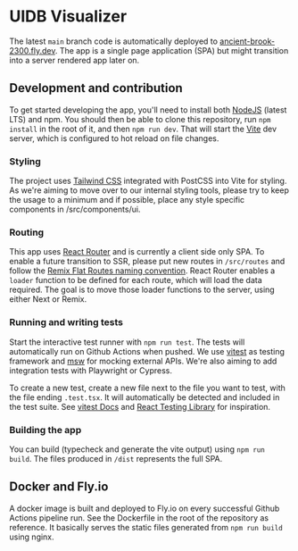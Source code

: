 # UIDB Visualizer

The latest `main` branch code is automatically deployed to [ancient-brook-2300.fly.dev](https://ancient-brook-2300.fly.dev). The app is a single page application (SPA) but might transition into a server rendered app later on.

## Development and contribution

To get started developing the app, you'll need to install both [NodeJS](https://nodejs.org/en) (latest LTS) and npm. You should then be able to clone this repository, run `npm install` in the root of it, and then `npm run dev`. That will start the [Vite](https://vitejs.dev/) dev server, which is configured to hot reload on file changes.

### Styling

The project uses [Tailwind CSS](https://tailwindcss.com/) integrated with PostCSS into Vite for styling. As we're aiming to move over to our internal styling tools, please try to keep the usage to a minimum and if possible, place any style specific components in /src/components/ui.

### Routing

This app uses [React Router](https://reactrouter.com/en/main) and is currently a client side only SPA. To enable a future transition to SSR, please put new routes in `/src/routes` and follow the [Remix Flat Routes naming convention](https://github.com/kiliman/remix-flat-routes). React Router enables a `loader` function to be defined for each route, which will load the data required. The goal is to move those loader functions to the server, using either Next or Remix.

### Running and writing tests

Start the interactive test runner with `npm run test`. The tests will automatically run on Github Actions when pushed. We use [vitest](https://vitest.dev/) as testing framework and [msw](https://mswjs.io/) for mocking external APIs. We're also aiming to add integration tests with Playwright or Cypress.

To create a new test, create a new file next to the file you want to test, with the file ending `.test.tsx`. It will automatically be detected and included in the test suite. See [vitest Docs](https://vitest.dev/) and [React Testing Library](https://testing-library.com/docs/) for inspiration.

### Building the app

You can build (typecheck and generate the vite output) using `npm run build`. The files produced in `/dist` represents the full SPA.

## Docker and Fly.io

A docker image is built and deployed to Fly.io on every successful Github Actions pipeline run. See the Dockerfile in the root of the repository as reference. It basically serves the static files generated from `npm run build` using nginx.
